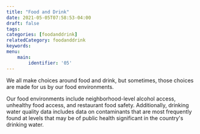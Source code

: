```yaml
---
title: "Food and Drink"
date: 2021-05-05T07:58:53-04:00
draft: false
tags: 
categories: [foodanddrink]
relatedCategory: foodanddrink
keywords: 
menu:
    main:
        identifier: '05'
---
```


We all make choices around food and drink, but sometimes, those choices are made for us by our food environments.

Our food environments include neighborhood-level alcohol access, unhealthy food access, and restaurant food safety. Additionally, drinking water quality data includes data on contaminants that are most frequently found at levels that may be of public health significant in the country's drinking water.

 